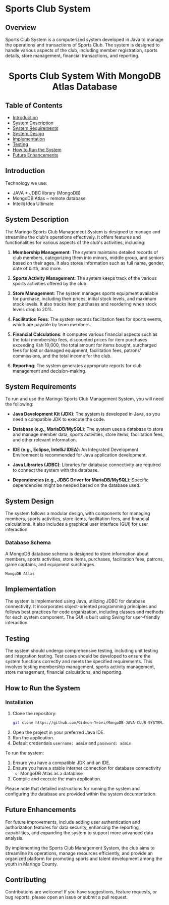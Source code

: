 # Sports Club System

## Overview

Sports Club System is a computerized system developed in Java to manage the operations and transactions of
Sports Club.
The system is designed to handle various aspects of the club, including member registration, sports
details, store management, financial transactions, and reporting.


<h1 align="center">Sports Club System With MongoDB Atlas Database</h1>

## Table of Contents

- [Introduction](#introduction)
- [System Description](#system-description)
- [System Requirements](#system-requirements)
- [System Design](#system-design)
- [Implementation](#implementation)
- [Testing](#testing)
- [How to Run the System](#how-to-run-the-system)
- [Future Enhancements](#future-enhancements)

## Introduction

Technology we use:

- JAVA + JDBC library (MongoDB)
- MongoDB Atlas ~ remote database
- Intellij Idea Ultimate

## System Description

The Maringo Sports Club Management System is designed to manage and streamline the club's operations effectively.
It
offers features and functionalities for various aspects of the club's activities, including:

1. **Membership Management**: The system maintains detailed records of club members, categorizing them into minors,
   middle group, and seniors based on their ages.
   It also stores information such as full name, gender, date of birth,
   and more.

2. **Sports Activity Management**: The system keeps track of the various sports activities offered by the club.

3. **Store Management**: The system manages sports equipment available for purchase, including their prices, initial
   stock levels, and maximum stock levels.
   It also tracks item purchases and reordering when stock levels drop to 20%.

4. **Facilitation Fees**: The system records facilitation fees for sports events, which are payable by team members.

5. **Financial Calculations**: It computes various financial aspects such as the total membership fees, discounted
   prices for item purchases exceeding Ksh 10,000, the total amount for items bought, surcharged fees for lost or
   damaged equipment, facilitation fees, patrons' commissions, and the total income for the club.

6. **Reporting**: The system generates appropriate reports for club management and decision-making.

## System Requirements

To run and use the Maringo Sports Club Management System, you will need the following:

- **Java Development Kit (JDK)**: The system is developed in Java, so you need a compatible JDK to execute the code.

- **Database (e.g., MariaDB/MySQL)**: The system uses a database to store and manage member data, sports activities,
  store items, facilitation fees, and other relevant information.

- **IDE (e.g., Eclipse, IntelliJ IDEA)**: An Integrated Development Environment is recommended for Java application
  development.

- **Java Libraries (JDBC)**: Libraries for database connectivity are required to connect the system with the database.

- **Dependencies (e.g., JDBC Driver for MariaDB/MySQL)**: Specific dependencies might be needed based on the database
  used.

## System Design

The system follows a modular design, with components for managing members, sports activities, store items, facilitation
fees, and financial calculations.
It also includes a graphical user interface (GUI) for user interaction.

### Database Schema

A MongoDB database schema is designed to store information about members, sports activities,
store items, purchases, facilitation fees, patrons, game captains, and equipment surcharges.

`MongoDB Atlas`

## Implementation

The system is implemented using Java, utilizing JDBC for database connectivity.
It incorporates object-oriented
programming principles and follows best practices for code organization, including classes and methods for each system
component.
The GUI is built using Swing for user-friendly interaction.

## Testing

The system should undergo comprehensive testing, including unit testing and integration testing.
Test cases should be
developed to ensure the system functions correctly and meets the specified requirements.
This involves testing
membership management, sports activity management, store management, financial calculations, and reporting.

## How to Run the System
### Installation

1. Clone the repository:
   ```bash
   git clone https://github.com/Gideon-Yebei/MongoDB-JAVA-CLUB-SYSTEM.git
2. Open the project in your preferred Java IDE.
3. Run the application.
4. Default credentials `username: admin` and `password: admin`

To run the system:

1. Ensure you have a compatible JDK and an IDE.
2. Ensure you have a stable internet connection for database connectivity
    - MongoDB Atlas as a database
3. Compile and execute the main application.

Please note that detailed instructions for running the system and configuring the database are provided within the
system documentation.

## Future Enhancements

For future improvements, include adding user authentication and authorization features for data security, enhancing the
reporting capabilities, and expanding the system to support more advanced data analysis.

By implementing the Sports Club Management System, the club aims to streamline its operations, manage resources
efficiently, and provide an organized platform for promoting sports and talent development among the youth in Maringo
County.

## Contributing

Contributions are welcome!
If you have suggestions, feature requests, or bug reports, please open an issue or submit a
pull request.
